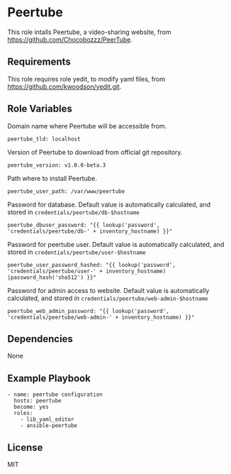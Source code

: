 Peertube
=========

This role intalls Peertube, a video-sharing website, from https://github.com/Chocobozzz/PeerTube.

Requirements
------------

This role requires role yedit, to modify yaml files, from https://github.com/kwoodson/yedit.git.

Role Variables
--------------

Domain name where Peertube will be accessible from.

```
peertube_tld: localhost
```

Version of Peertube to download from official git repository.
```
peertube_version: v1.0.0-beta.3
```

Path where to install Peertube.
```
peertube_user_path: /var/www/peertube
```

Password for database. Default value is automatically calculated, and stored in `credentials/peertube/db-$hostname`
```
peertube_dbuser_password: "{{ lookup('password', 'credentials/peertube/db-' + inventory_hostname) }}"
```

Password for peertube user. Default value is automatically calculated, and stored in `credentials/peertube/user-$hostname`
```
peertube_user_password_hashed: "{{ lookup('password', 'credentials/peertube/user-' + inventory_hostname) |password_hash('sha512') }}"
```

Password for admin access to website. Default value is automatically calculated, and stored in `credentials/peertube/web-admin-$hostname`
```
peertube_web_admin_password: "{{ lookup('password', 'credentials/peertube/web-admin-' + inventory_hostname) }}"
```

Dependencies
------------

None

Example Playbook
----------------

    - name: peertube configuration
      hosts: peertube
      become: yes
      roles:
        - lib_yaml_editor
        - ansible-peertube

License
-------

MIT
